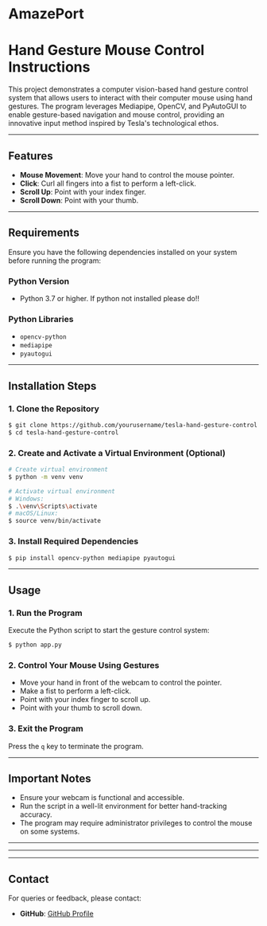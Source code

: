 # AmazePort
#  Hand Gesture Mouse Control Instructions

This project demonstrates a computer vision-based hand gesture control system that allows users to interact with their computer mouse using hand gestures. The program leverages Mediapipe, OpenCV, and PyAutoGUI to enable gesture-based navigation and mouse control, providing an innovative input method inspired by Tesla's technological ethos.

---

## Features
- **Mouse Movement**: Move your hand to control the mouse pointer.
- **Click**: Curl all fingers into a fist to perform a left-click.
- **Scroll Up**: Point with your index finger.
- **Scroll Down**: Point with your thumb.

---

## Requirements
Ensure you have the following dependencies installed on your system before running the program:

### Python Version
- Python 3.7 or higher. If python not installed please do!!

### Python Libraries
- `opencv-python`
- `mediapipe`
- `pyautogui`

---

## Installation Steps

### 1. Clone the Repository
```bash
$ git clone https://github.com/yourusername/tesla-hand-gesture-control.git
$ cd tesla-hand-gesture-control
```

### 2. Create and Activate a Virtual Environment (Optional)
```bash
# Create virtual environment
$ python -m venv venv

# Activate virtual environment
# Windows:
$ .\venv\Scripts\activate
# macOS/Linux:
$ source venv/bin/activate
```

### 3. Install Required Dependencies
```bash
$ pip install opencv-python mediapipe pyautogui
```

---

## Usage

### 1. Run the Program
Execute the Python script to start the gesture control system:
```bash
$ python app.py
```

### 2. Control Your Mouse Using Gestures
- Move your hand in front of the webcam to control the pointer.
- Make a fist to perform a left-click.
- Point with your index finger to scroll up.
- Point with your thumb to scroll down.

### 3. Exit the Program
Press the `q` key to terminate the program.

---

## Important Notes
- Ensure your webcam is functional and accessible.
- Run the script in a well-lit environment for better hand-tracking accuracy.
- The program may require administrator privileges to control the mouse on some systems.

---


---



---

## Contact
For queries or feedback, please contact:
- **GitHub**: [GitHub Profile](https://github.com/shonology)
